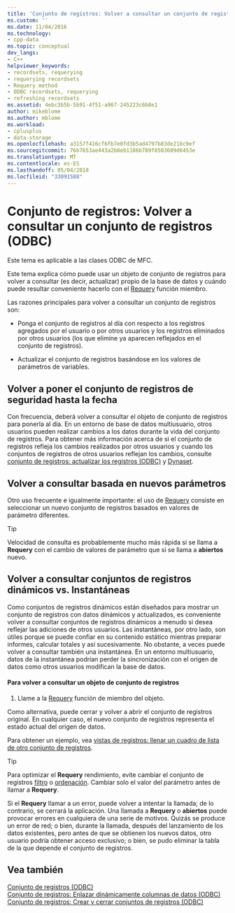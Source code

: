 ```yaml
---
title: 'Conjunto de registros: Volver a consultar un conjunto de registros (ODBC) | Documentos de Microsoft'
ms.custom: ''
ms.date: 11/04/2016
ms.technology:
- cpp-data
ms.topic: conceptual
dev_langs:
- C++
helpviewer_keywords:
- recordsets, requerying
- requerying recordsets
- Requery method
- ODBC recordsets, requerying
- refreshing recordsets
ms.assetid: 4ebc3b5b-5b91-4f51-a967-245223c6b8e1
author: mikeblome
ms.author: mblome
ms.workload:
- cplusplus
- data-storage
ms.openlocfilehash: a3157f416cf6fb7e0fd3b5ad4797b83de218c9ef
ms.sourcegitcommit: 76b7653ae443a2b8eb1186b789f8503609d6453e
ms.translationtype: MT
ms.contentlocale: es-ES
ms.lasthandoff: 05/04/2018
ms.locfileid: "33091588"
---
```

# <a name="recordset-requerying-a-recordset-odbc"></a>Conjunto de registros: Volver a consultar un conjunto de registros (ODBC)
Este tema es aplicable a las clases ODBC de MFC.  
  
 Este tema explica cómo puede usar un objeto de conjunto de registros para volver a consultar (es decir, actualizar) propio de la base de datos y cuándo puede resultar conveniente hacerlo con el [Requery](../../mfc/reference/crecordset-class.md#requery) función miembro.  
  
 Las razones principales para volver a consultar un conjunto de registros son:  
  
-   Ponga el conjunto de registros al día con respecto a los registros agregados por el usuario o por otros usuarios y los registros eliminados por otros usuarios (los que elimine ya aparecen reflejados en el conjunto de registros).  
  
-   Actualizar el conjunto de registros basándose en los valores de parámetros de variables.  
  
##  <a name="_core_bringing_the_recordset_up_to_date"></a> Volver a poner el conjunto de registros de seguridad hasta la fecha  
 Con frecuencia, deberá volver a consultar el objeto de conjunto de registros para ponerla al día. En un entorno de base de datos multiusuario, otros usuarios pueden realizar cambios a los datos durante la vida del conjunto de registros. Para obtener más información acerca de si el conjunto de registros refleja los cambios realizados por otros usuarios y cuando los conjuntos de registros de otros usuarios reflejan los cambios, consulte [conjunto de registros: actualizar los registros (ODBC)](../../data/odbc/recordset-how-recordsets-update-records-odbc.md) y [Dynaset](../../data/odbc/dynaset.md).  
  
##  <a name="_core_requerying_based_on_new_parameters"></a> Volver a consultar basada en nuevos parámetros  
 Otro uso frecuente e igualmente importante: el uso de [Requery](../../mfc/reference/crecordset-class.md#requery) consiste en seleccionar un nuevo conjunto de registros basados en valores de parámetro diferentes.  
  
> [!TIP]
>  Velocidad de consulta es probablemente mucho más rápida si se llama a **Requery** con el cambio de valores de parámetro que si se llama a **abiertos** nuevo.  
  
##  <a name="_core_requerying_dynasets_vs.._snapshots"></a> Volver a consultar conjuntos de registros dinámicos vs. Instantáneas  
 Como conjuntos de registros dinámicos están diseñados para mostrar un conjunto de registros con datos dinámicos y actualizados, es conveniente volver a consultar conjuntos de registros dinámicos a menudo si desea reflejar las adiciones de otros usuarios. Las instantáneas, por otro lado, son útiles porque se puede confiar en su contenido estático mientras preparar informes, calcular totales y así sucesivamente. No obstante, a veces puede volver a consultar también una instantánea. En un entorno multiusuario, datos de la instantánea podrían perder la sincronización con el origen de datos como otros usuarios modifican la base de datos.  
  
#### <a name="to-requery-a-recordset-object"></a>Para volver a consultar un objeto de conjunto de registros  
  
1.  Llame a la [Requery](../../mfc/reference/crecordset-class.md#requery) función de miembro del objeto.  
  
 Como alternativa, puede cerrar y volver a abrir el conjunto de registros original. En cualquier caso, el nuevo conjunto de registros representa el estado actual del origen de datos.  
  
 Para obtener un ejemplo, vea [vistas de registros: llenar un cuadro de lista de otro conjunto de registros](../../data/filling-a-list-box-from-a-second-recordset-mfc-data-access.md).  
  
> [!TIP]
>  Para optimizar el **Requery** rendimiento, evite cambiar el conjunto de registros [filtro](../../data/odbc/recordset-filtering-records-odbc.md) o [ordenación](../../data/odbc/recordset-sorting-records-odbc.md). Cambiar solo el valor del parámetro antes de llamar a **Requery**.  
  
 Si el **Requery** llamar a un error, puede volver a intentar la llamada; de lo contrario, se cerrará la aplicación. Una llamada a **Requery** o **abiertos** puede provocar errores en cualquiera de una serie de motivos. Quizás se produce un error de red; o bien, durante la llamada, después del lanzamiento de los datos existentes, pero antes de que se obtienen los nuevos datos, otro usuario podría obtener acceso exclusivo; o bien, se pudo eliminar la tabla de la que depende el conjunto de registros.  
  
## <a name="see-also"></a>Vea también  
 [Conjunto de registros (ODBC)](../../data/odbc/recordset-odbc.md)   
 [Conjunto de registros: Enlazar dinámicamente columnas de datos (ODBC)](../../data/odbc/recordset-dynamically-binding-data-columns-odbc.md)   
 [Conjunto de registros: Crear y cerrar conjuntos de registros (ODBC)](../../data/odbc/recordset-creating-and-closing-recordsets-odbc.md)